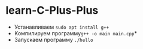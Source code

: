# learn-C-Plus-Plus

* Устанавливаем `sudo apt install g++`
* Компилируем программу`g++ -o main main.cpp`* 
* Запускаем программу `./hello`